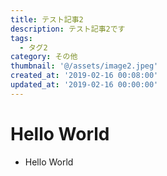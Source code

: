 ```yaml
---
title: テスト記事2
description: テスト記事2です
tags:
  - タグ2
category: その他
thumbnail: '@/assets/image2.jpeg'
created_at: '2019-02-16 00:08:00'
updated_at: '2019-02-16 00:00:00'
---
```


# Hello World

- Hello World
